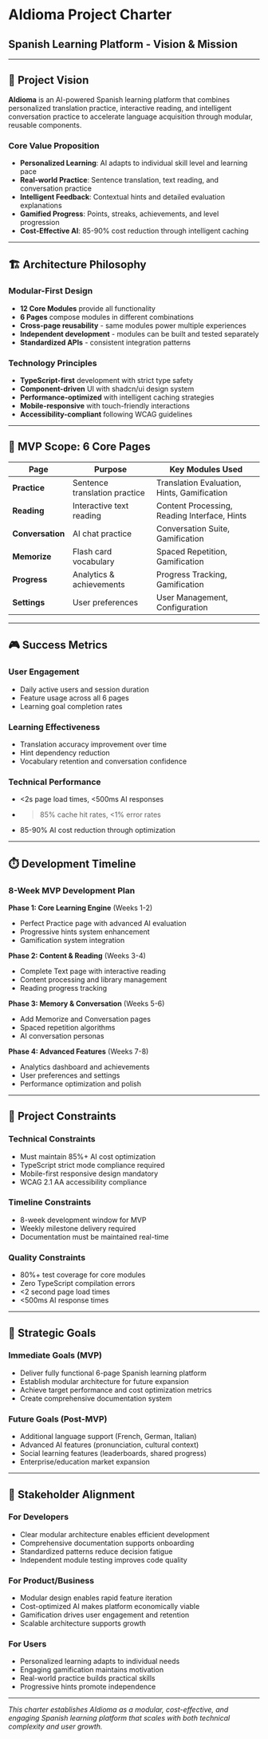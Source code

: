 # AIdioma Project Charter
## Spanish Learning Platform - Vision & Mission

---

## 🎯 **Project Vision**

**AIdioma** is an AI-powered Spanish learning platform that combines personalized translation practice, interactive reading, and intelligent conversation practice to accelerate language acquisition through modular, reusable components.

### **Core Value Proposition**
- **Personalized Learning**: AI adapts to individual skill level and learning pace
- **Real-world Practice**: Sentence translation, text reading, and conversation practice
- **Intelligent Feedback**: Contextual hints and detailed evaluation explanations
- **Gamified Progress**: Points, streaks, achievements, and level progression
- **Cost-Effective AI**: 85-90% cost reduction through intelligent caching

---

## 🏗️ **Architecture Philosophy**

### **Modular-First Design**
- **12 Core Modules** provide all functionality
- **6 Pages** compose modules in different combinations
- **Cross-page reusability** - same modules power multiple experiences
- **Independent development** - modules can be built and tested separately
- **Standardized APIs** - consistent integration patterns

### **Technology Principles**
- **TypeScript-first** development with strict type safety
- **Component-driven** UI with shadcn/ui design system
- **Performance-optimized** with intelligent caching strategies
- **Mobile-responsive** with touch-friendly interactions
- **Accessibility-compliant** following WCAG guidelines

---

## 📱 **MVP Scope: 6 Core Pages**

| Page | Purpose | Key Modules Used |
|------|---------|-----------------|
| **Practice** | Sentence translation practice | Translation Evaluation, Hints, Gamification |
| **Reading** | Interactive text reading | Content Processing, Reading Interface, Hints |
| **Conversation** | AI chat practice | Conversation Suite, Gamification |
| **Memorize** | Flash card vocabulary | Spaced Repetition, Gamification |
| **Progress** | Analytics & achievements | Progress Tracking, Gamification |
| **Settings** | User preferences | User Management, Configuration |

---

## 🎮 **Success Metrics**

### **User Engagement**
- Daily active users and session duration
- Feature usage across all 6 pages
- Learning goal completion rates

### **Learning Effectiveness**
- Translation accuracy improvement over time
- Hint dependency reduction
- Vocabulary retention and conversation confidence

### **Technical Performance**
- <2s page load times, <500ms AI responses
- >85% cache hit rates, <1% error rates
- 85-90% AI cost reduction through optimization

---

## ⏱️ **Development Timeline**

### **8-Week MVP Development Plan**

**Phase 1: Core Learning Engine** (Weeks 1-2)
- Perfect Practice page with advanced AI evaluation
- Progressive hints system enhancement
- Gamification system integration

**Phase 2: Content & Reading** (Weeks 3-4)
- Complete Text page with interactive reading
- Content processing and library management
- Reading progress tracking

**Phase 3: Memory & Conversation** (Weeks 5-6)
- Add Memorize and Conversation pages
- Spaced repetition algorithms
- AI conversation personas

**Phase 4: Advanced Features** (Weeks 7-8)
- Analytics dashboard and achievements
- User preferences and settings
- Performance optimization and polish

---

## 🎯 **Project Constraints**

### **Technical Constraints**
- Must maintain 85%+ AI cost optimization
- TypeScript strict mode compliance required
- Mobile-first responsive design mandatory
- WCAG 2.1 AA accessibility compliance

### **Timeline Constraints**
- 8-week development window for MVP
- Weekly milestone delivery required
- Documentation must be maintained real-time

### **Quality Constraints**
- 80%+ test coverage for core modules
- Zero TypeScript compilation errors
- <2 second page load times
- <500ms AI response times

---

## 🚀 **Strategic Goals**

### **Immediate Goals (MVP)**
- Deliver fully functional 6-page Spanish learning platform
- Establish modular architecture for future expansion
- Achieve target performance and cost optimization metrics
- Create comprehensive documentation system

### **Future Goals (Post-MVP)**
- Additional language support (French, German, Italian)
- Advanced AI features (pronunciation, cultural context)
- Social learning features (leaderboards, shared progress)
- Enterprise/education market expansion

---

## 👥 **Stakeholder Alignment**

### **For Developers**
- Clear modular architecture enables efficient development
- Comprehensive documentation supports onboarding
- Standardized patterns reduce decision fatigue
- Independent module testing improves code quality

### **For Product/Business**
- Modular design enables rapid feature iteration
- Cost-optimized AI makes platform economically viable
- Gamification drives user engagement and retention
- Scalable architecture supports growth

### **For Users**
- Personalized learning adapts to individual needs
- Engaging gamification maintains motivation
- Real-world practice builds practical skills
- Progressive hints promote independence

---

*This charter establishes AIdioma as a modular, cost-effective, and engaging Spanish learning platform that scales with both technical complexity and user growth.* 